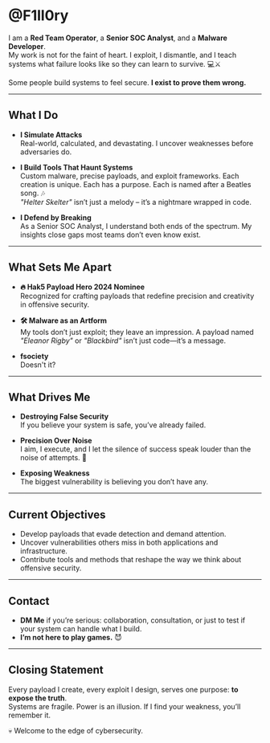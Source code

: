 # @F1ll0ry

I am a **Red Team Operator**, a **Senior SOC Analyst**, and a **Malware Developer**.  
My work is not for the faint of heart. I exploit, I dismantle, and I teach systems what failure looks like so they can learn to survive. 💻⚔️  

Some people build systems to feel secure. **I exist to prove them wrong.**  

---

## What I Do

- **I Simulate Attacks**  
  Real-world, calculated, and devastating. I uncover weaknesses before adversaries do.  

- **I Build Tools That Haunt Systems**  
  Custom malware, precise payloads, and exploit frameworks. Each creation is unique. Each has a purpose. Each is named after a Beatles song. 🎶  
  *"Helter Skelter"* isn’t just a melody – it’s a nightmare wrapped in code.  

- **I Defend by Breaking**  
  As a Senior SOC Analyst, I understand both ends of the spectrum. My insights close gaps most teams don’t even know exist.  

---

## What Sets Me Apart

- **🔥 Hak5 Payload Hero 2024 Nominee**  
  Recognized for crafting payloads that redefine precision and creativity in offensive security.  

- **🛠️ Malware as an Artform**  
  My tools don’t just exploit; they leave an impression. A payload named *"Eleanor Rigby"* or *"Blackbird"* isn’t just code—it’s a message.  

- **fsociety**  
  Doesn't it?

---

## What Drives Me

- **Destroying False Security**  
  If you believe your system is safe, you’ve already failed.  

- **Precision Over Noise**  
  I aim, I execute, and I let the silence of success speak louder than the noise of attempts. 🎯  

- **Exposing Weakness**  
  The biggest vulnerability is believing you don’t have any.  

---

## Current Objectives

- Develop payloads that evade detection and demand attention.  
- Uncover vulnerabilities others miss in both applications and infrastructure.  
- Contribute tools and methods that reshape the way we think about offensive security.  

---

## Contact

- **DM Me** if you’re serious: collaboration, consultation, or just to test if your system can handle what I build.  
- **I’m not here to play games.** 😈  

---

## Closing Statement

Every payload I create, every exploit I design, serves one purpose: **to expose the truth**.  
Systems are fragile. Power is an illusion. If I find your weakness, you’ll remember it.  

💀 Welcome to the edge of cybersecurity.  
